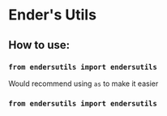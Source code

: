# Ender's Utils
## How to use:
### `from endersutils import endersutils`
Would recommend using `as` to make it easier
### `from endersutils import endersutils`